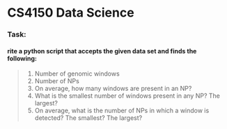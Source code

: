 # CS4150 Data Science

### Task:

#### rite a python script that accepts the given data set and finds the following:

> 1. Number of genomic windows
> 2. Number of NPs
> 3. On average, how many windows are present in an NP?
> 4. What is the smallest number of windows present in any NP? The largest?
> 5. On average, what is the number of NPs in which a window is detected? The smallest? The largest?